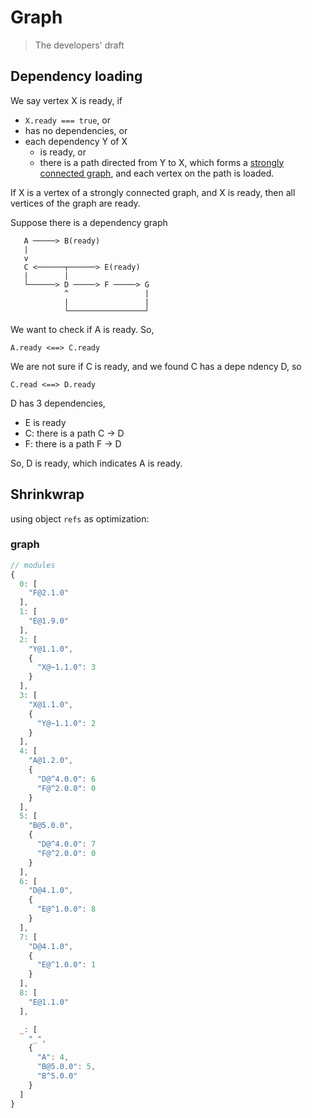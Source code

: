# Graph

> The developers' draft

## Dependency loading

We say vertex X is ready, if
- `X.ready === true`, or
- has no dependencies, or
- each dependency Y of X
  - is ready, or
  - there is a path directed from Y to X, which forms a [strongly connected graph](http://en.wikipedia.org/wiki/Strongly_connected_component), and each vertex on the path is loaded.

If X is a vertex of a strongly connected graph, and X is ready, then all vertices of the graph are ready.

Suppose there is a dependency graph

```
   A ─────> B(ready)
   |
   v
   C <──────┬──────> E(ready)
   |        |
   └──────> D ─────> F ─────> G
            ^                 |
            |                 |
            └─────────────────┘
```

We want to check if A is ready. So,

`A.ready <==> C.ready`

We are not sure if C is ready, and we found C has a depe
ndency D, so

`C.read <==> D.ready`

D has 3 dependencies,
- E is ready
- C: there is a path C -> D
- F: there is a path F -> D

So, D is ready, which indicates A is ready.


## Shrinkwrap

using object `refs` as optimization:

### graph

```js
// modules
{
  0: [
    "F@2.1.0"
  ],
  1: [
    "E@1.9.0"
  ],
  2: [
    "Y@1.1.0",
    {
      "X@~1.1.0": 3
    }
  ],
  3: [
    "X@1.1.0", 
    {
      "Y@~1.1.0": 2
    }
  ],
  4: [
    "A@1.2.0", 
    {
      "D@^4.0.0": 6
      "F@^2.0.0": 0
    }
  ],
  5: [
    "B@5.0.0",
    {
      "D@^4.0.0": 7
      "F@^2.0.0": 0
    }
  ],
  6: [
    "D@4.1.0",
    {
      "E@^1.0.0": 8
    }
  ],
  7: [
    "D@4.1.0",
    {
      "E@^1.0.0": 1
    }
  ],
  8: [
    "E@1.1.0"
  ],

  _: [
    "_",
    {
      "A": 4,
      "B@5.0.0": 5,
      "B^5.0.0"
    }
  ]
}
```
